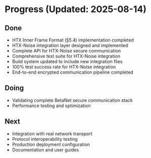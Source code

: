 # Progress (Updated: 2025-08-14)

## Done

- HTX Inner Frame Format (§5.4) implementation completed
- HTX-Noise integration layer designed and implemented
- Complete API for HTX-Noise secure communication
- Comprehensive test suite for HTX-Noise integration
- Build system updated to include new integration files
- 100% test success rate for HTX-Noise integration
- End-to-end encrypted communication pipeline completed

## Doing

- Validating complete BetaNet secure communication stack
- Performance testing and optimization

## Next

- Integration with real network transport
- Protocol interoperability testing
- Production deployment configuration
- Documentation and user guides

